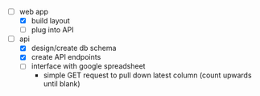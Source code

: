 - [ ] web app
  - [x] build layout
  - [ ] plug into API
- [ ] api
  - [x] design/create db schema
  - [x] create API endpoints
  - [ ] interface with google spreadsheet
    - simple GET request to pull down latest column (count upwards until blank)
